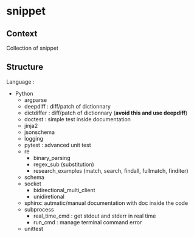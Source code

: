 # snippet

## Context

Collection of snippet


## Structure

Language :
- Python
  - argparse
  - deepdiff : diff/patch of dictionnary
  - dictdiffer : diff/patch of dictionnary (**avoid this and use deepdiff**)
  - doctest : simple test inside documentation
  - jinja2
  - jsonschema
  - logging
  - pytest : advanced unit test
  - re
    - binary_parsing
    - regex_sub (substitution)
    - research_examples (match, search, findall, fullmatch, finditer)
  - schema
  - socket
    - bidirectional_multi_client
    - unidiretional
  - sphinx: autmatic/manual documentation with doc inside the code
  - subprocess
    - real_time_cmd : get stdout and stderr in real time
    - run_cmd : manage terminal command error
  - unittest
